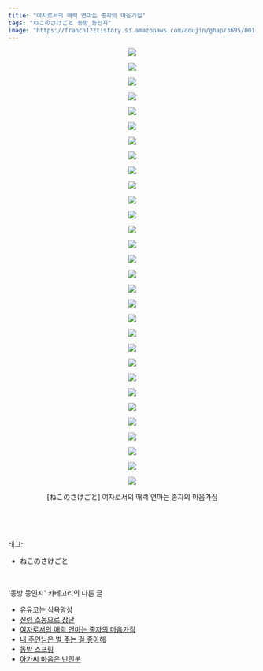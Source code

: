 ```yaml
---
title: "여자로서의 매력 연마는 종자의 마음가짐"
tags: "ねこのさけごと 동방_동인지"
image: "https://franch122tistory.s3.amazonaws.com/doujin/ghap/3695/001.jpg"
---
```

<div class="article">
<p style="text-align: center; clear: none; float: none;"><img src="{{ site.imgserver8 }}/ghap/3695/001.jpg"/></p>
<p style="text-align: center; clear: none; float: none;"><img src="{{ site.imgserver8 }}/ghap/3695/002.jpg"/></p>
<p style="text-align: center; clear: none; float: none;"><img src="{{ site.imgserver8 }}/ghap/3695/003.jpg"/></p>
<p style="text-align: center; clear: none; float: none;"><img src="{{ site.imgserver8 }}/ghap/3695/004.jpg"/></p>
<p style="text-align: center; clear: none; float: none;"><img src="{{ site.imgserver8 }}/ghap/3695/005.jpg"/></p>
<p style="text-align: center; clear: none; float: none;"><img src="{{ site.imgserver8 }}/ghap/3695/006.jpg"/></p>
<p style="text-align: center; clear: none; float: none;"><img src="{{ site.imgserver8 }}/ghap/3695/007.jpg"/></p>
<p style="text-align: center; clear: none; float: none;"><img src="{{ site.imgserver8 }}/ghap/3695/008.jpg"/></p>
<p style="text-align: center; clear: none; float: none;"><img src="{{ site.imgserver8 }}/ghap/3695/009.jpg"/></p>
<p style="text-align: center; clear: none; float: none;"><img src="{{ site.imgserver8 }}/ghap/3695/010.jpg"/></p>
<p style="text-align: center; clear: none; float: none;"><img src="{{ site.imgserver8 }}/ghap/3695/011.jpg"/></p>
<p style="text-align: center; clear: none; float: none;"><img src="{{ site.imgserver8 }}/ghap/3695/012.jpg"/></p>
<p style="text-align: center; clear: none; float: none;"><img src="{{ site.imgserver8 }}/ghap/3695/013.jpg"/></p>
<p style="text-align: center; clear: none; float: none;"><img src="{{ site.imgserver8 }}/ghap/3695/014.jpg"/></p>
<p style="text-align: center; clear: none; float: none;"><img src="{{ site.imgserver8 }}/ghap/3695/015.jpg"/></p>
<p style="text-align: center; clear: none; float: none;"><img src="{{ site.imgserver8 }}/ghap/3695/016.jpg"/></p>
<p style="text-align: center; clear: none; float: none;"><img src="{{ site.imgserver8 }}/ghap/3695/017.jpg"/></p>
<p style="text-align: center; clear: none; float: none;"><img src="{{ site.imgserver8 }}/ghap/3695/018.jpg"/></p>
<p style="text-align: center; clear: none; float: none;"><img src="{{ site.imgserver8 }}/ghap/3695/019.jpg"/></p>
<p style="text-align: center; clear: none; float: none;"><img src="{{ site.imgserver8 }}/ghap/3695/020.jpg"/></p>
<p style="text-align: center; clear: none; float: none;"><img src="{{ site.imgserver8 }}/ghap/3695/021.jpg"/></p>
<p style="text-align: center; clear: none; float: none;"><img src="{{ site.imgserver8 }}/ghap/3695/022.jpg"/></p>
<p style="text-align: center; clear: none; float: none;"><img src="{{ site.imgserver8 }}/ghap/3695/023.jpg"/></p>
<p style="text-align: center; clear: none; float: none;"><img src="{{ site.imgserver8 }}/ghap/3695/024.jpg"/></p>
<p style="text-align: center; clear: none; float: none;"><img src="{{ site.imgserver8 }}/ghap/3695/025.jpg"/></p>
<p style="text-align: center; clear: none; float: none;"><img src="{{ site.imgserver8 }}/ghap/3695/026.jpg"/></p>
<p style="text-align: center; clear: none; float: none;"><img src="{{ site.imgserver8 }}/ghap/3695/027.jpg"/></p>
<p style="text-align: center; clear: none; float: none;"><img src="{{ site.imgserver8 }}/ghap/3695/028.jpg"/></p>
<p style="text-align: center; clear: none; float: none;"><img src="{{ site.imgserver8 }}/ghap/3695/029.jpg"/></p>
<p style="text-align: center; clear: none; float: none;"><img src="{{ site.imgserver8 }}/ghap/3695/030.jpg"/></p>
<p style="text-align: center; clear: none; float: none;">[ねこのさけごと] 여자로서의 매력 연마는 종자의 마음가짐</p>
<p><br/></p>
</div><br/>
<div class="tagTrail">
<p>태그: </p>
<ul>
<li>ねこのさけごと</li>
</ul>
</div><br/>
<div class="another">
<p>'동방 동인지' 카테고리의 다른 글</p>
<ul>
<li><a href="/ghap_3697">유유코는 식욕왕성</a></li>
<li><a href="/ghap_3696">신령 소동으로 장난</a></li>
<li><a href="/ghap_3695">여자로서의 매력 연마는 종자의 마음가짐</a></li>
<li><a href="/ghap_3694">내 주인님은 벌 주는 걸 좋아해</a></li>
<li><a href="/ghap_3693">동방 스프링</a></li>
<li><a href="/ghap_3692">아가씨 마음은 반인분</a></li>
</ul>
</div><br/>
<div class="cb_module cb_fluid">
<div class="cb_wrt cb_profile">
</div><!-- commentList close -->
</div><br/>
